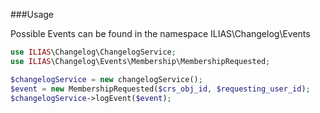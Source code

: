 ###Usage

Possible Events can be found in the namespace ILIAS\Changelog\Events

```php
use ILIAS\Changelog\ChangelogService;
use ILIAS\Changelog\Events\Membership\MembershipRequested;

$changelogService = new changelogService();
$event = new MembershipRequested($crs_obj_id, $requesting_user_id);
$changelogService->logEvent($event);
```